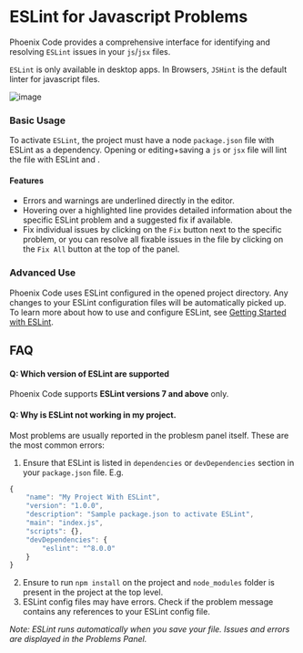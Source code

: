 # ESLint for Javascript Problems

Phoenix Code provides a comprehensive interface for identifying and resolving
`ESLint` issues in your `js`/`jsx` files.

`ESLint` is only available in desktop apps. In Browsers, `JSHint` is the default
linter for javascript files.

![image](https://github.com/phcode-dev/phoenix/assets/5336369/eb00691a-a0b4-4c1a-9209-d78fc7db764d)

### Basic Usage

To activate `ESLint`, the project must have a node `package.json` file with
ESLint as a dependency. Opening or editing+saving a `js` or `jsx` file will lint
the file with ESLint and .

#### Features

-   Errors and warnings are underlined directly in the editor.
-   Hovering over a highlighted line provides detailed information about the
    specific ESLint problem and a suggested fix if available.
-   Fix individual issues by clicking on the `Fix` button next to the specific
    problem, or you can resolve all fixable issues in the file by clicking on
    the `Fix All` button at the top of the panel.

### Advanced Use

Phoenix Code uses ESLint configured in the opened project directory. Any changes
to your ESLint configuration files will be automatically picked up. To learn
more about how to use and configure ESLint, see
[Getting Started with ESLint](https://eslint.org/docs/latest/use/getting-started).

## FAQ

#### Q: Which version of ESLint are supported

Phoenix Code supports **ESLint versions 7 and above** only.

#### Q: Why is ESLint not working in my project.

Most problems are usually reported in the problesm panel itself. These are the
most common errors:

1. Ensure that ESLint is listed in `dependencies` or `devDependencies` section
   in your `package.json` file. E.g.

```js
{
    "name": "My Project With ESLint",
    "version": "1.0.0",
    "description": "Sample package.json to activate ESLint",
    "main": "index.js",
    "scripts": {},
    "devDependencies": {
        "eslint": "^8.0.0"
    }
}
```

2. Ensure to run `npm install` on the project and `node_modules` folder is
   present in the project at the top level.
3. ESLint config files may have errors. Check if the problem message contains
   any references to your ESLint config file.

*Note: ESLint runs automatically when you save your file. Issues and errors are displayed in the Problems Panel.*